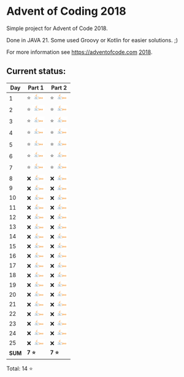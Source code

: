 # Advent of Coding 2018

Simple project for Advent of Code 2018.

Done in JAVA 21. Some used Groovy or Kotlin for easier solutions. ;)

For more information see https://adventofcode.com [2018](https://adventofcode.com/2018).

## Current status:

| Day     | Part 1                     | Part 2                     |
|---------|----------------------------|----------------------------|
| 1       | ⭐ ![JAVA](../img/java.png) | ⭐ ![JAVA](../img/java.png) |
| 2       | ⭐ ![JAVA](../img/java.png) | ⭐ ![JAVA](../img/java.png) |
| 3       | ⭐ ![JAVA](../img/java.png) | ⭐ ![JAVA](../img/java.png) |
| 4       | ⭐ ![JAVA](../img/java.png) | ⭐ ![JAVA](../img/java.png) |
| 5       | ⭐ ![JAVA](../img/java.png) | ⭐ ![JAVA](../img/java.png) |
| 6       | ⭐ ![JAVA](../img/java.png) | ⭐ ![JAVA](../img/java.png) |
| 7       | ⭐ ![JAVA](../img/java.png) | ⭐ ![JAVA](../img/java.png) |
| 8       | ❌ ![JAVA](../img/java.png) | ❌ ![JAVA](../img/java.png) |
| 9       | ❌ ![JAVA](../img/java.png) | ❌ ![JAVA](../img/java.png) |
| 10      | ❌ ![JAVA](../img/java.png) | ❌ ![JAVA](../img/java.png) |
| 11      | ❌ ![JAVA](../img/java.png) | ❌ ![JAVA](../img/java.png) |
| 12      | ❌ ![JAVA](../img/java.png) | ❌ ![JAVA](../img/java.png) |
| 13      | ❌ ![JAVA](../img/java.png) | ❌ ![JAVA](../img/java.png) |
| 14      | ❌ ![JAVA](../img/java.png) | ❌ ![JAVA](../img/java.png) |
| 15      | ❌ ![JAVA](../img/java.png) | ❌ ![JAVA](../img/java.png) |
| 16      | ❌ ![JAVA](../img/java.png) | ❌ ![JAVA](../img/java.png) |
| 17      | ❌ ![JAVA](../img/java.png) | ❌ ![JAVA](../img/java.png) |
| 18      | ❌ ![JAVA](../img/java.png) | ❌ ![JAVA](../img/java.png) |
| 19      | ❌ ![JAVA](../img/java.png) | ❌ ![JAVA](../img/java.png) |
| 20      | ❌ ![JAVA](../img/java.png) | ❌ ![JAVA](../img/java.png) |
| 21      | ❌ ![JAVA](../img/java.png) | ❌ ![JAVA](../img/java.png) |
| 22      | ❌ ![JAVA](../img/java.png) | ❌ ![JAVA](../img/java.png) |
| 23      | ❌ ![JAVA](../img/java.png) | ❌ ![JAVA](../img/java.png) |
| 24      | ❌ ![JAVA](../img/java.png) | ❌ ![JAVA](../img/java.png) |
| 25      | ❌ ![JAVA](../img/java.png) | ❌ ![JAVA](../img/java.png) |
| **SUM** | **7 ⭐**                    | **7 ⭐**                    |

Total: 14 ⭐
